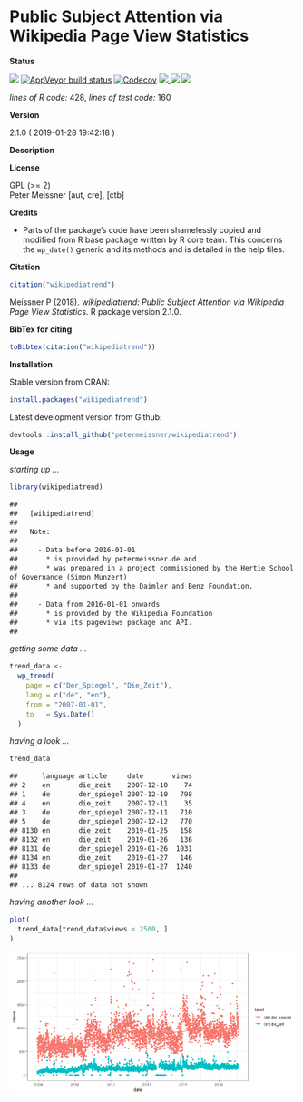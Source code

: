 
<!-- README.md is generated from README.Rmd. Please edit that file -->

# Public Subject Attention via Wikipedia Page View Statistics

**Status**

<a href="https://travis-ci.org/petermeissner/wikipediatrend"><img src="https://api.travis-ci.org/petermeissner/wikipediatrend.svg?branch=master"><a/>
[![AppVeyor build
status](https://ci.appveyor.com/api/projects/status/github/petermeissner/wikipediatrend?branch=master&svg=true)](https://ci.appveyor.com/project/petermeissner/wikipediatrend)
<a href="https://codecov.io/gh/petermeissner/wikipediatrend"><img src="https://codecov.io/gh/petermeissner/wikipediatrend/branch/master/graph/badge.svg" alt="Codecov" /></a>
<a href="https://cran.r-project.org/package=wikipediatrend">
<img src="http://www.r-pkg.org/badges/version/wikipediatrend"> </a>
<img src="http://cranlogs.r-pkg.org/badges/grand-total/wikipediatrend">
<img src="http://cranlogs.r-pkg.org/badges/wikipediatrend">

*lines of R code:* 428, *lines of test code:* 160

**Version**

2.1.0 ( 2019-01-28 19:42:18 )

**Description**

**License**

GPL (\>= 2) <br>Peter Meissner \[aut, cre\], \[ctb\]

**Credits**

  - Parts of the package’s code have been shamelessly copied and
    modified from R base package written by R core team. This concerns
    the `wp_date()` generic and its methods and is detailed in the help
    files.

**Citation**

``` r
citation("wikipediatrend")
```

Meissner P (2018). *wikipediatrend: Public Subject Attention via
Wikipedia Page View Statistics*. R package version 2.1.0.

**BibTex for citing**

``` r
toBibtex(citation("wikipediatrend"))
```

**Installation**

Stable version from CRAN:

``` r
install.packages("wikipediatrend")
```

Latest development version from Github:

``` r
devtools::install_github("petermeissner/wikipediatrend")
```

**Usage**

*starting up …*

``` r
library(wikipediatrend)
```

    ## 
    ##   [wikipediatrend]
    ##     
    ##   Note:
    ##     
    ##     - Data before 2016-01-01 
    ##       * is provided by petermeissner.de and
    ##       * was prepared in a project commissioned by the Hertie School of Governance (Simon Munzert)
    ##       * and supported by the Daimler and Benz Foundation.
    ##     
    ##     - Data from 2016-01-01 onwards 
    ##       * is provided by the Wikipedia Foundation
    ##       * via its pageviews package and API.
    ## 

*getting some data …*

``` r
trend_data <- 
  wp_trend(
    page = c("Der_Spiegel", "Die_Zeit"), 
    lang = c("de", "en"), 
    from = "2007-01-01",
    to   = Sys.Date()
  )
```

*having a look …*

``` r
trend_data
```

    ##      language article     date       views
    ## 2    en       die_zeit    2007-12-10    74
    ## 1    de       der_spiegel 2007-12-10   798
    ## 4    en       die_zeit    2007-12-11    35
    ## 3    de       der_spiegel 2007-12-11   710
    ## 5    de       der_spiegel 2007-12-12   770
    ## 8130 en       die_zeit    2019-01-25   158
    ## 8132 en       die_zeit    2019-01-26   136
    ## 8131 de       der_spiegel 2019-01-26  1031
    ## 8134 en       die_zeit    2019-01-27   146
    ## 8133 de       der_spiegel 2019-01-27  1240
    ## 
    ## ... 8124 rows of data not shown

*having another look …*

``` r
plot(
  trend_data[trend_data$views < 2500, ]
)
```

![](README_files/figure-gfm/unnamed-chunk-16-1.png)<!-- -->
